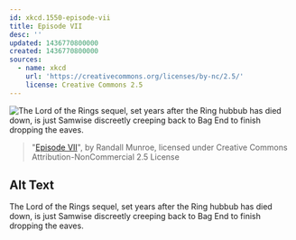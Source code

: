 ```yaml
---
id: xkcd.1550-episode-vii
title: Episode VII
desc: ''
updated: 1436770800000
created: 1436770800000
sources:
  - name: xkcd
    url: 'https://creativecommons.org/licenses/by-nc/2.5/'
    license: Creative Commons 2.5
---
```

![The Lord of the Rings sequel, set years after the Ring hubbub has died down, is just Samwise discreetly creeping back to Bag End to finish dropping the eaves.](https://imgs.xkcd.com/comics/episode_vii.png)
> "[Episode VII](https://xkcd.com/1550/)", by Randall Munroe, licensed under Creative Commons Attribution-NonCommercial 2.5 License

## Alt Text
The Lord of the Rings sequel, set years after the Ring hubbub has died down, is just Samwise discreetly creeping back to Bag End to finish dropping the eaves.
